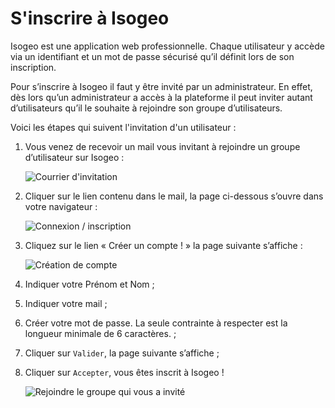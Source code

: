 # S&apos;inscrire à Isogeo

Isogeo est une application web professionnelle. Chaque utilisateur y accède via un identifiant et un mot de passe sécurisé qu’il définit lors de son inscription.

Pour s’inscrire à Isogeo il faut y être invité par un administrateur. En effet, dès lors qu’un administrateur a accès à la plateforme il peut inviter autant d’utilisateurs qu’il le souhaite à rejoindre son groupe d’utilisateurs.

Voici les étapes qui suivent l&apos;invitation d&apos;un utilisateur :

1.	Vous venez de recevoir un mail vous invitant à rejoindre un groupe d’utilisateur sur Isogeo :

    ![Courrier d&apos;invitation](/images/Isogeo_invitation_mail.png "Vous êtes invités sur Isogeo - Checkez le courrier indésirable")

2.	Cliquer sur le lien contenu dans le mail, la page ci-dessous s’ouvre dans votre navigateur :

    ![Connexion / inscription](/images/Isogeo_invitation_join.png "Connectez-vous ou créez votre compte")

3.	Cliquez sur le lien « Créer un compte ! » la page suivante s’affiche :

    ![Création de compte](/images/ID_creation_compte.png "Formulaire d&apos;inscription à Isogeo")

4.	Indiquer votre Prénom et Nom ;

5.	Indiquer votre mail ;

6.	Créer votre mot de passe. La seule contrainte à respecter est la longueur minimale de 6 caractères. ;

7.	Cliquer sur `Valider`, la page suivante s’affiche ;

8.	Cliquer sur `Accepter`, vous êtes inscrit à Isogeo !

    ![Rejoindre le groupe qui vous a invité](/images/Isogeo_invitation_accept.png "Bienvenue sur le groupe qui vous a invité")





